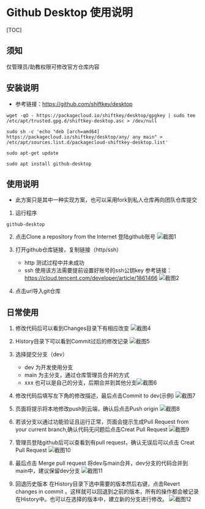# Github Desktop 使用说明

[TOC]

## 须知

仅管理员/助教权限可修改官方仓库内容

## 安装说明

* 参考链接：https://github.com/shiftkey/desktop

```shell
wget -qO - https://packagecloud.io/shiftkey/desktop/gpgkey | sudo tee /etc/apt/trusted.gpg.d/shiftkey-desktop.asc > /dev/null

sudo sh -c 'echo "deb [arch=amd64] https://packagecloud.io/shiftkey/desktop/any/ any main" > /etc/apt/sources.list.d/packagecloud-shiftkey-desktop.list'

sudo apt-get update

sudo apt install github-desktop

```

## 使用说明

- 此方案只是其中一种实现方案，也可以采用fork到私人仓库再向团队仓库提交

1. 运行程序

```sheel
github-desktop
```

2. 点击Clone a repository from the Internet 登陆github账号
   ![截图1](https://s2.loli.net/2022/01/30/S3fQKZpT8mUFJ95.png)
3. 打开github仓库链接，复制链接（http/ssh）
   - http
     测试过程中并未成功
   - ssh
     使用该方法需要提前设置好账号的ssh公钥key
     参考链接：https://cloud.tencent.com/developer/article/1861466
     ![截图2](https://s2.loli.net/2022/01/30/hSkqEAYZcxBu9Qb.png)

4. 点击url导入git仓库


## 日常使用

1. 修改代码后可以看到Changes目录下有相应改变
   ![截图4](https://s2.loli.net/2022/01/30/oxdkF6cJCysSnrw.png)

2. History目录下可以看到Commit过后的修改记录
   ![截图5](https://s2.loli.net/2022/01/30/c4qODRyLSC6PQMr.png)

3. 选择提交分支（dev）
   - dev 为开发使用分支
   - main 为主分支，通过仓库管理员合并的方式
   - xxx  也可以是自己的分支，后期合并到其他分支![截图6](https://s2.loli.net/2022/01/30/ihyAIf5jt6MWXUb.png)

4. 修改代码后填写左下角的修改描述，最后点击Commit to dev(示例)
   ![截图7](https://s2.loli.net/2022/01/30/oxdkF6cJCysSnrw.png) 

5. 页面将提示将本地修改push到云端，确认后点击Push origin
   ![截图8](https://s2.loli.net/2022/01/30/7mYWHwhQKMsG9ni.png) 

6. 若该分支以通过功能验证且运行正常，页面会提示生成Pull Request from your current branch,确认代码无问题后点击Creat Pull Request 
   ![截图9](https://s2.loli.net/2022/01/30/V2je5CxtZz4WJUd.png)

7. 管理员登陆github后可以查看到有pull request，确认无误后可以点击 Creat Pull Request 
   ![截图10](https://s2.loli.net/2022/01/30/kaN5ezjBJuPq6Ec.png)

8. 最后点击 Merge pull request 将dev与main合并，dev分支的代码合并到main中，建议保留dev分支
   ![截图11](https://s2.loli.net/2022/01/30/capzABHLYMTqI24.png)

9. 回退历史版本
   在History目录下选中需要的版本然后右键，点击Revert changes in commit 。这样就可以回退到之前的版本，所有的操作都会被记录在History中。也可以在选择的版本中，建立新的分支进行修改。
     ![截图12](https://s2.loli.net/2022/01/30/pz2r6jWsvyPfBKo.png)

  
